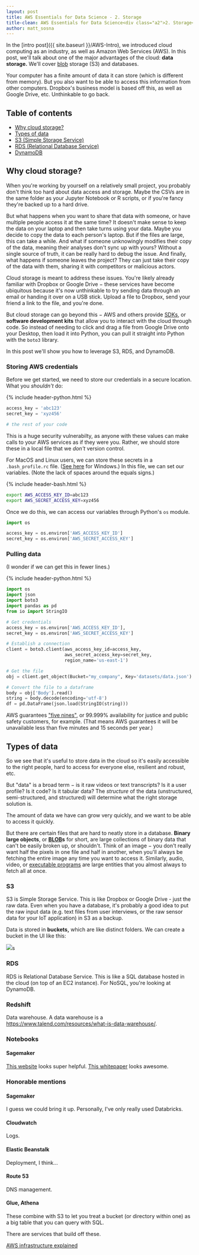```yaml
---
layout: post
title: AWS Essentials for Data Science - 2. Storage
title-clean: AWS Essentials for Data Science<div class="a2">2. Storage</div>
author: matt_sosna
---
```


In the [intro post]({{  site.baseurl  }}/AWS-Intro), we introduced cloud computing as an industry, as well as Amazon Web Services (AWS). In this post, we'll talk about one of the major advantages of the cloud: **data storage.** We'll cover [blob](https://en.wikipedia.org/wiki/Binary_large_object) storage (S3) and databases.

Your computer has a finite amount of data it can store (which is different from memory). But you also want to be able to access this information from other computers. Dropbox's business model is based off this, as well as Google Drive, etc. Unthinkable to go back.

## Table of contents
* [Why cloud storage?](#why-cloud-storage)
* [Types of data](#types-of-data)
* [S3 (Simple Storage Service)](#s3)
* [RDS (Relational Database Service)](#rds)
* [DynamoDB](#dynamodb)

## Why cloud storage?
When you're working by yourself on a relatively small project, you probably don't think too hard about data access and storage. Maybe the CSVs are in the same folder as your Jupyter Notebook or R scripts, or if you're fancy they're backed up to a hard drive.

But what happens when you want to share that data with someone, or have multiple people access it at the same time? It doesn't make sense to keep the data on your laptop and then take turns using your data. Maybe you decide to copy the data to each person's laptop. But if the files are large, this can take a while. And what if someone unknowingly modifies their copy of the data, meaning their analyses don't sync up with yours? Without a single source of truth, it can be really hard to debug the issue. And finally, what happens if someone leaves the project? They can just take their copy of the data with them, sharing it with competitors or malicious actors.

Cloud storage is meant to address these issues. You're likely already familiar with Dropbox or Google Drive $-$ these services have become ubiquitous because it's now unthinkable to try sending data through an email or handing it over on a USB stick. Upload a file to Dropbox, send your friend a link to the file, and you're done.

But cloud storage can go beyond this $-$ AWS and others provide [SDKs](https://www.ibm.com/cloud/blog/sdk-vs-api), or **software development kits** that allow you to interact with the cloud through code. So instead of needing to click and drag a file from Google Drive onto your Desktop, then load it into Python, you can pull it straight into Python with the `boto3` library.

In this post we'll show you how to leverage S3, RDS, and DynamoDB.

### Storing AWS credentials
Before we get started, we need to store our credentials in a secure location. What you _shouldn't_ do:

{% include header-python.html %}
```python
access_key = 'abc123'
secret_key = 'xyz456'

# the rest of your code
```

This is a huge security vulnerabilty, as anyone with these values can make calls to your AWS services as if they were you. Rather, we should store these in a local file that we _don't_ version control.

For MacOS and Linux users, we can store these secrets in a `.bash_profile.rc` file. ([See here](https://saralgyaan.com/posts/set-passwords-and-secret-keys-in-environment-variables-maclinuxwindows-python-quicktip/) for Windows.) In this file, we can set our variables. (Note the lack of spaces around the equals signs.)

{% include header-bash.html %}
```bash
export AWS_ACCESS_KEY_ID=abc123
export AWS_SECRET_ACCESS_KEY=xyz456
```

Once we do this, we can access our variables through Python's `os` module.

```python
import os

access_key = os.environ['AWS_ACCESS_KEY_ID']
secret_key = os.environ['AWS_SECRET_ACCESS_KEY']
```


### Pulling data
(I wonder if we can get this in fewer lines.)

{% include header-python.html %}
```python
import os
import json
import boto3
import pandas as pd
from io import StringIO

# Get credentials
access_key = os.environ['AWS_ACCESS_KEY_ID'],
secret_key = os.environ['AWS_SECRET_ACCESS_KEY']

# Establish a connection
client = boto3.client(aws_access_key_id=access_key,
                      aws_secret_access_key=secret_key,
                      region_name='us-east-1')

# Get the file
obj = client.get_object(Bucket="my_company", Key='datasets/data.json')

# Convert the file to a dataframe
body = obj['Body'].read()
string = body.decode(encoding='utf-8')
df = pd.DataFrame(json.load(StringIO(string)))
```



AWS guarantees ["five nines"](https://aws.amazon.com/blogs/publicsector/achieving-five-nines-cloud-justice-public-safety/), or 99.999% availability for justice and public safety customers, for example. (That means AWS guarantees it will be unavailable less than five minutes and 15 seconds per year.)

## Types of data
So we see that it's useful to store data in the cloud so it's easily accessible to the right people, hard to access for everyone else, resilient and robust, etc.

But "data" is a broad term $-$ is it raw videos or text transcripts? Is it a user profile? Is it code? Is it tabular data? The _structure_ of the data (unstructured, semi-structured, and structured) will determine what the right storage solution is.

The amount of data we have can grow very quickly, and we want to be able to access it quickly.

But there are certain files that are hard to neatly store in a database. **Binary large objects**, or **[BLOB](https://en.wikipedia.org/wiki/Binary_large_object)s** for short, are large collections of binary data that can't be easily broken up, or shouldn't. Think of an image $-$ you don't really want half the pixels in one file and half in another, when you'll always be fetching the entire image any time you want to access it. Similarly, audio, video, or [executable programs](https://en.wikipedia.org/wiki/Executable) are large entities that you almost always to fetch all at once.

### S3
S3 is Simple Storage Service. This is like Dropbox or Google Drive - just the raw data. Even when you have a database, it's probably a good idea to put the raw input data (e.g. text files from user interviews, or the raw sensor data for your IoT application) in S3 as a backup.

Data is stored in **buckets,** which are like distinct folders. We can create a bucket in the UI like this:

<img src="{{ site.baseurl }}/images/data_engineering/aws/storage/create_bucket.png">s




### RDS
RDS is Relational Database Service. This is like a SQL database hosted in the cloud (on top of an EC2 instance). For NoSQL, you're looking at DynamoDB.

### Redshift
Data warehouse. A data warehouse is a https://www.talend.com/resources/what-is-data-warehouse/.



### Notebooks
#### Sagemaker

[This website](https://aws-certified-cloud-practitioner.fandom.com/wiki/3.3_Identify_the_core_AWS_services) looks super helpful.
[This whitepaper](https://docs.aws.amazon.com/whitepapers/latest/aws-overview/aws-overview.pdf) looks awesome.

### Honorable mentions
#### Sagemaker
I guess we could bring it up. Personally, I've only really used Databricks.

#### Cloudwatch
Logs.

#### Elastic Beanstalk
Deployment, I think...

#### Route 53
DNS management.

#### Glue, Athena
These combine with S3 to let you treat a bucket (or directory within one) as a big table that you can query with SQL.

There are services that build off these.

[AWS infrastructure explained](https://aws.plainenglish.io/aws-infrastructure-explained-b0f4fb7b6829)

